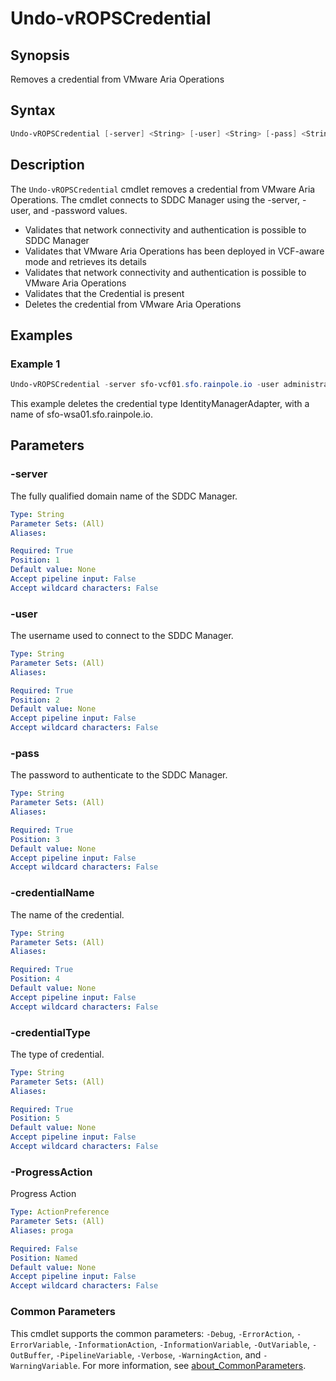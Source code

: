 # Undo-vROPSCredential

## Synopsis

Removes a credential from VMware Aria Operations

## Syntax

```powershell
Undo-vROPSCredential [-server] <String> [-user] <String> [-pass] <String> [-credentialName] <String> [-credentialType] <String> [-ProgressAction <ActionPreference>] [<CommonParameters>]
```

## Description

The `Undo-vROPSCredential` cmdlet removes a credential from VMware Aria Operations.
The cmdlet connects to SDDC Manager using the -server, -user, and -password values.

- Validates that network connectivity and authentication is possible to SDDC Manager
- Validates that VMware Aria Operations has been deployed in VCF-aware mode and retrieves its details
- Validates that network connectivity and authentication is possible to VMware Aria Operations
- Validates that the Credential is present
- Deletes the credential from VMware Aria Operations

## Examples

### Example 1

```powershell
Undo-vROPSCredential -server sfo-vcf01.sfo.rainpole.io -user administrator@vsphere.local -pass VMw@re1! -credentialName sfo-wsa01.sfo.rainpole.io -credentialType IdentityManagerAdapter
```

This example deletes the credential type IdentityManagerAdapter, with a name of sfo-wsa01.sfo.rainpole.io.

## Parameters

### -server

The fully qualified domain name of the SDDC Manager.

```yaml
Type: String
Parameter Sets: (All)
Aliases:

Required: True
Position: 1
Default value: None
Accept pipeline input: False
Accept wildcard characters: False
```

### -user

The username used to connect to the SDDC Manager.

```yaml
Type: String
Parameter Sets: (All)
Aliases:

Required: True
Position: 2
Default value: None
Accept pipeline input: False
Accept wildcard characters: False
```

### -pass

The password to authenticate to the SDDC Manager.

```yaml
Type: String
Parameter Sets: (All)
Aliases:

Required: True
Position: 3
Default value: None
Accept pipeline input: False
Accept wildcard characters: False
```

### -credentialName

The name of the credential.

```yaml
Type: String
Parameter Sets: (All)
Aliases:

Required: True
Position: 4
Default value: None
Accept pipeline input: False
Accept wildcard characters: False
```

### -credentialType

The type of credential.

```yaml
Type: String
Parameter Sets: (All)
Aliases:

Required: True
Position: 5
Default value: None
Accept pipeline input: False
Accept wildcard characters: False
```

### -ProgressAction

Progress Action

```yaml
Type: ActionPreference
Parameter Sets: (All)
Aliases: proga

Required: False
Position: Named
Default value: None
Accept pipeline input: False
Accept wildcard characters: False
```

### Common Parameters

This cmdlet supports the common parameters: `-Debug`, `-ErrorAction`, `-ErrorVariable`, `-InformationAction`, `-InformationVariable`, `-OutVariable`, `-OutBuffer`, `-PipelineVariable`, `-Verbose`, `-WarningAction`, and `-WarningVariable`. For more information, see [about_CommonParameters](http://go.microsoft.com/fwlink/?LinkID=113216).
